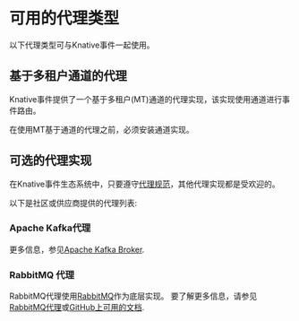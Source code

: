 # 可用的代理类型

以下代理类型可与Knative事件一起使用。

## 基于多租户通道的代理

Knative事件提供了一个基于多租户(MT)通道的代理实现，该实现使用通道进行事件路由。

在使用MT基于通道的代理之前，必须安装通道实现。

## 可选的代理实现

在Knative事件生态系统中，只要遵守[代理规范](https://github.com/knative/specs/blob/main/specs/eventing/control-plane.md#broker-lifecycle)，其他代理实现都是受欢迎的。

以下是社区或供应商提供的代理列表:

### Apache Kafka代理

更多信息，参见[Apache Kafka Broker](kafka-broker/README.md).

### RabbitMQ 代理

RabbitMQ代理使用[RabbitMQ](https://www.rabbitmq.com/)作为底层实现。
要了解更多信息，请参见[RabbitMQ代理](rabbitmq-broker/README.md)或[GitHub上可用的文档](https://github.com/knative-sandbox/eventing-rabbitmq).
